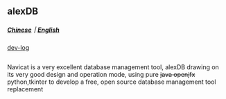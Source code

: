 ## alexDB

##### [Chinese](./README.CN.md)｜[English](./README.md)

[dev-log](./dev-log.md)



![]()

Navicat is a very excellent database management tool, alexDB drawing on its very good design and operation mode, using pure ~~java openjfx~~ python,tkinter to develop a free, open source database management tool replacement
